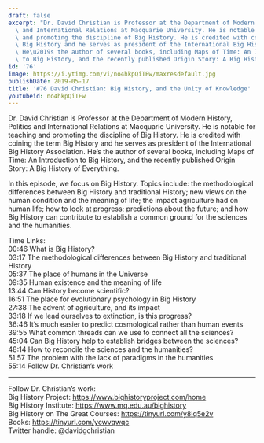 ```yaml
---
draft: false
excerpt: "Dr. David Christian is Professor at the Department of Modern History, Politics\
  \ and International Relations at Macquarie University. He is notable for teaching\
  \ and promoting the discipline of Big History. He is credited with coining the term\
  \ Big History and he serves as president of the International Big History Association.\
  \ He\u2019s the author of several books, including Maps of Time: An Introduction\
  \ to Big History, and the recently published Origin Story: A Big History of Everything. "
id: '76'
image: https://i.ytimg.com/vi/no4hkpQiTEw/maxresdefault.jpg
publishDate: 2019-05-17
title: '#76 David Christian: Big History, and the Unity of Knowledge'
youtubeid: no4hkpQiTEw
---
```

Dr. David Christian is Professor at the Department of Modern History, Politics and International Relations at Macquarie University. He is notable for teaching and promoting the discipline of Big History. He is credited with coining the term Big History and he serves as president of the International Big History Association. He’s the author of several books, including Maps of Time: An Introduction to Big History, and the recently published Origin Story: A Big History of Everything. 

In this episode, we focus on Big History. Topics include: the methodological differences between Big History and traditional History; new views on the human condition and the meaning of life; the impact agriculture had on human life; how to look at progress; predictions about the future; and how Big History can contribute to establish a common ground for the sciences and the humanities.

Time Links:  
00:46  What is Big History?        
03:17  The methodological differences between Big History and traditional History   
05:37  The place of humans in the Universe  
09:35  Human existence and the meaning of life    
13:44  Can History become scientific?      
16:51  The place for evolutionary psychology in Big History       
27:38  The advent of agriculture, and its impact  
33:18  If we lead ourselves to extinction, is this progress?  
36:46  It’s much easier to predict cosmological rather than human events  
39:55  What common threads can we use to connect all the sciences?  
45:04  Can Big History help to establish bridges between the sciences?  
48:14  How to reconcile the sciences and the humanities?  
51:57  The problem with the lack of paradigms in the humanities  
55:14  Follow Dr. Christian’s work

---

Follow Dr. Christian’s work:  
Big History Project: https://www.bighistoryproject.com/home  
Big History Institute: https://www.mq.edu.au/bighistory  
Big History on The Great Courses: https://tinyurl.com/y8lq5e2v  
Books: https://tinyurl.com/ycwvqwqc  
Twitter handle: @davidgchristian
